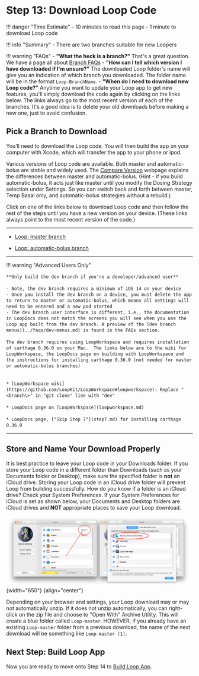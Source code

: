 # Step 13: Download Loop Code

!!! danger "Time Estimate"
    - 10 minutes to read this page
    - 1 minute to download Loop code

!!! info "Summary"
    - There are two branches suitable for new Loopers

!!! warning "FAQs"
    - **"What the heck is a branch?"** That's a great question. We have a page all about [Branch FAQs](../faqs/branch-faqs.md)
    - **"How can I tell which version I have downloaded if I'm unsure?"** The downloaded Loop folder's name will give you an indication of which branch you downloaded. The folder name will be in the format `Loop-BranchName`.
    - **"When do I need to download new Loop code?"** Anytime you want to update your Loop app to get new features, you'll simply download the code again by clicking on the links below. The links always go to the most recent version of each of the branches. It's a good idea is to delete your old downloads before making a new one, just to avoid confusion.

## Pick a Branch to Download

You’ll need to download the Loop code. You will then build the app on your computer with Xcode, which will transfer the app to your phone or ipod.

Various versions of Loop code are available. Both master and automatic-bolus are stable and widely used.  The [Compare Version](https://www.loopandlearn.org/compare-branches/#which-loop) webpage explains the differences between master and automatic-bolus. (Hint - if you build automatic-bolus, it acts just like master until you modify the Dosing Strategy selection under Settings.  So you can switch back and forth between master, Temp Basal only, and automatic-bolus strategies without a rebuild.)

Click on one of the links below to download Loop code and then follow the rest of the steps until you have a new version on your device. (These links always point to the most recent version of the code.)

---

- [Loop: master branch](https://github.com/LoopKit/Loop/archive/master.zip)

- [Loop: automatic-bolus branch](https://github.com/LoopKit/Loop/archive/automatic-bolus.zip)

---

!!! warning "Advanced Users Only"

    **Only build the dev branch if you're a developer/advanced user**

    - Note, the dev branch requires a minimum of iOS 14 on your device
    - Once you install the dev branch on a device, you must delete the app to return to master or automatic-bolus, which means all settings will need to be entered and a new pod started
    - The dev branch user interface is different, i.e., the documentation in LoopDocs does not match the screens you will see when you use the Loop app built from the dev branch. A preview of the [dev branch menus](../faqs/dev-menus.md) is found in the FAQs section.

    The dev branch requires using LoopWorkspace and requires installation of carthage 0.36.0 on your Mac.  The links below are to the wiki for LoopWorkspace, the LoopDocs page on building with LoopWorkspace and the instructions for installing carthage 0.36.0 (not needed for master or automatic-bolus branches)  


    * [LoopWorkspace wiki](https://github.com/LoopKit/LoopWorkspace#loopworkspace): Replace "<branch\>" in "git clone" line with "dev"

    * LoopDocs page on [LoopWorkspace](loopworkspace.md)

    * LoopDocs page, ["Skip Step 7"](step7.md) for installing carthage 0.36.0


---

## Store and Name Your Download Properly

It is best practice to leave your Loop code in your Downloads folder. If you store your Loop code in a different folder than Downloads (such as your Documents folder or Desktop), make sure the specified folder is **not** an iCloud drive. Storing your Loop code in an iCloud drive folder will prevent Loop from building successfully.  How do you know if a folder is an iCloud drive? Check your System Preferences. If your System Preferences for iCloud is set as shown below, your Documents and Desktop folders are iCloud drives and **NOT** appropriate places to save your Loop download.

![img/icloud-drive.png](img/icloud-drive.png){width="650"}
{align="center"}

Depending on your browser and settings, your Loop download may or may not automatically unzip. If it does not unzip automatically, you can right-click on the zip file and choose to "Open With" Archive Utility. This will create a blue folder called `Loop-master`.  HOWEVER, if you already have an existing `Loop-master` folder from a previous download, the name of the next download will be something like `Loop-master (1)`.

## Next Step: Build Loop App

Now you are ready to move onto Step 14 to [Build Loop App](step14.md).
